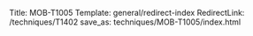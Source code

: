 Title: MOB-T1005
Template: general/redirect-index
RedirectLink: /techniques/T1402
save_as: techniques/MOB-T1005/index.html
